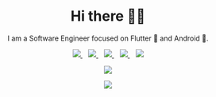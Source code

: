 <h1 align='center'>Hi there 👋🏼</h1>

<p align='center'>I am a Software Engineer focused on Flutter 💙 and Android 💛. </p>

<p align='center'>
<a href="https://twitter.com/AyushKu14912193">
  <img src="https://img.shields.io/badge/twitter-%231DA1F2.svg?&style=for-the-badge&logo=twitter&logoColor=white" />
</a>&nbsp;&nbsp;
<a href="https://www.linkedin.com/in/ayush-kumar-singh-a9446a191/">
  <img src="https://img.shields.io/badge/linkedin-%230077B5.svg?&style=for-the-badge&logo=linkedin&logoColor=white" />
</a>&nbsp;&nbsp;
<a href="https://medium.com/@ayushkumarsingh968">
  <img src="https://img.shields.io/badge/medium-%2312100E.svg?&style=for-the-badge&logo=medium&logoColor=white" />
</a>&nbsp;&nbsp;
<a href="mailto:ayushkumarsingh968@gmail.com">
  <img src="https://img.shields.io/badge/email me-%23D14836.svg?&style=for-the-badge&logo=gmail&logoColor=white" />
</a>&nbsp;&nbsp;
<img src="https://gpvc.arturio.dev/ayush-github1" />
</p>

<!--
*ayushkumarsingh968/ayushkumarsingh968* is a ✨ special ✨ repository because its `README.md` (this file) appears on your GitHub profile.

Here are some ideas to get you started:

- 🔭 I’m currently working on ...
- 🌱 I’m currently learning ...
- 👯 I’m looking to collaborate on ...
- 🤔 I’m looking for help with ...
- 💬 Ask me about ...
- 📫 How to reach me: ...
- 😄 Pronouns: ...
- ⚡ Fun fact: ...
-->
<p align='center'><a href="https://github.com/ayushkumarsingh968">
  <img align="center" src="https://github-readme-stats.vercel.app/api/top-langs/?username=ayushkumarsingh968&theme=dark&hide_langs_below=1" />
</a></p>

<p align='center'>
<img src="https://github-readme-stats.vercel.app/api?username=ayushkumarsingh968&show_icons=true&title_color=ffffff&icon_color=bb2acf&text_color=daf7dc&bg_color=191919">
  </p>
  
